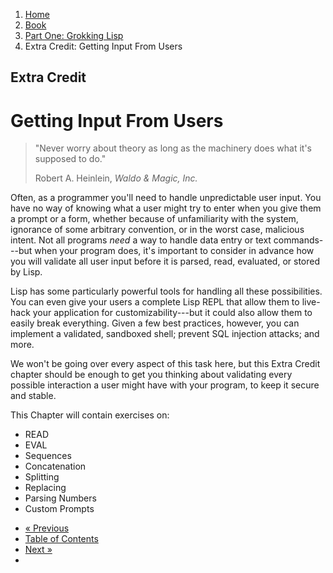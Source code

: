 <ol class="breadcrumb">
  <li><a href="/">Home</a></li>
  <li><a href="/book/">Book</a></li>
  <li><a href="/book/1-0-0-overview/">Part One: Grokking Lisp</a></li>
  <li class="active">Extra Credit: Getting Input From Users</li>
</ol>

## Extra Credit

# Getting Input From Users

> "Never worry about theory as long as the machinery does what it's supposed to do."
> <footer>Robert A. Heinlein, <em>Waldo &amp; Magic, Inc.</em></footer>

Often, as a programmer you'll need to handle unpredictable user input. You have no way of knowing what a user might try to enter when you give them a prompt or a form, whether because of unfamiliarity with the system, ignorance of some arbitrary convention, or in the worst case, malicious intent.  Not all programs *need* a way to handle data entry or text commands---but when your program does, it's important to consider in advance how you will validate all user input before it is parsed, read, evaluated, or stored by Lisp.

Lisp has some particularly powerful tools for handling all these possibilities.  You can even give your users a complete Lisp REPL that allow them to live-hack your application for customizability---but it could also allow them to easily break everything.  Given a few best practices, however, you can implement a validated, sandboxed shell; prevent SQL injection attacks; and more.

We won't be going over every aspect of this task here, but this Extra Credit chapter should be enough to get you thinking about validating every possible interaction a user might have with your program, to keep it secure and stable.

This Chapter will contain exercises on:

* READ
* EVAL
* Sequences
* Concatenation
* Splitting
* Replacing
* Parsing Numbers
* Custom Prompts

<ul class="pager">
  <li class="previous"><a href="/book/1-02-00-input-output/">&laquo; Previous</a></li>
  <li><a href="/book/">Table of Contents</a></li>
  <li class="next"><a href="/book/1-04-0-lists/">Next &raquo;</a><li>
</ul>
